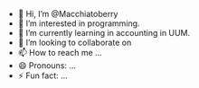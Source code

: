 - 👋 Hi, I’m @Macchiatoberry
- 👀 I’m interested in programming.
- 🌱 I’m currently learning in accounting in UUM.
- 💞️ I’m looking to collaborate on 
- 📫 How to reach me ...
- 😄 Pronouns: ...
- ⚡ Fun fact: ...

<!---
Macchiatoberry/Macchiatoberry is a ✨ special ✨ repository because its `README.md` (this file) appears on your GitHub profile.
You can click the Preview link to take a look at your changes.
--->
